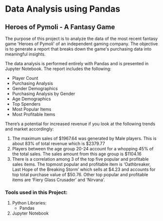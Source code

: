 # Data Analysis using Pandas

## Heroes of Pymoli - A Fantasy Game

The purpose of this project is to analyze the data of the most recent fantasy game 'Heroes of Pymoli' of an independent gaming company. The objective is to generate a report that breaks down the game's purchasing data into meaningful insights. 

The data analysis is performed entirely with Pandas and is presented in Jupyter Notebook. The report includes the following:
  *  Player Count
  *  Purchasing Analysis 
  *  Gender Demographics
  *  Purchasing Analysis by Gender
  *  Age Demographics
  *  Top Spenders
  *  Most Popular Items
  *  Most Profitable Items

There’s a potential for increased revenue if you look at the following trends and market accordingly:  
  1. The maximum sales of $1967.64 was generated by Male players. This is about 83% of total revenue which is $2379.77
  2. Players between the age group 20-24 account for a whopping 45% of the total sales. The sales amount from this age group is $1104.16
  3. There is a correlation among 3 of the top five popular and profitable sales items. The topmost popular and profitable item is ‘Oathbreaker, Last Hope of the Breaking Storm’ which sells at $4.23 and accounts for top total purchase value of $50.76. Other top popular and profitable items are ‘Fiery Glass Crusader’ and ‘Nirvana’.
  
### Tools used in this Project:
  1. Python
    Libraries:
      * Pandas
  2. Jupyter Notebook
  

  
  

